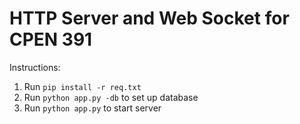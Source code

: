 # HTTP Server and Web Socket for CPEN 391

Instructions:
1. Run `pip install -r req.txt`
2. Run `python app.py -db` to set up database
3. Run `python app.py` to start server

